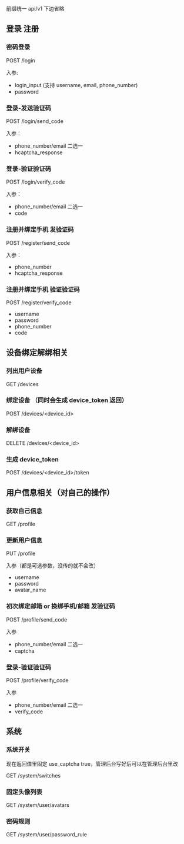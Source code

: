 前缀统一  api/v1 下边省略

## 登录 注册

### 密码登录

POST /login

入参:

- login_input (支持 username, email, phone_number)
- password

### 登录-发送验证码

POST /login/send_code

入参：

- phone_number/email 二选一
- hcaptcha_response

### 登录-验证验证码

POST /login/verify_code

入参：

- phone_number/email 二选一
- code

### 注册并绑定手机 发验证码

POST /register/send_code

入参：

- phone_number
- hcaptcha_response

### 注册并绑定手机 验证验证码

POST /register/verify_code

- username
- password
- phone_number
- code

## 设备绑定解绑相关

### 列出用户设备

GET /devices

### 绑定设备 （同时会生成 device_token 返回）

POST /devices/<device_id>


### 解绑设备

DELETE /devices/<device_id>


### 生成 device_token

POST /devices/<device_id>/token


## 用户信息相关（对自己的操作）

### 获取自己信息

GET /profile

### 更新用户信息

PUT /profile

入参（都是可选参数，没传的就不会改）

- username
- password
- avatar_name

### 初次绑定邮箱 or 换绑手机/邮箱 发验证码

POST /profile/send_code

入参

- phone_number/email 二选一
- captcha

### 登录-验证验证码

POST /profile/verify_code

入参

- phone_number/email 二选一
- verify_code

## 系统

### 系统开关

现在返回值里固定 use_captcha true，管理后台写好后可以在管理后台里改

GET /system/switches

### 固定头像列表

GET /system/user/avatars

### 密码规则

GET /system/user/password_rule

